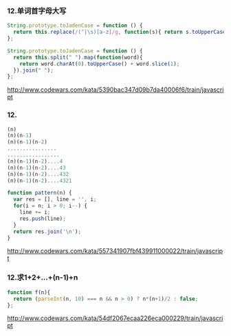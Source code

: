 ### 12.单词首字母大写
```js
String.prototype.toJadenCase = function () {
  return this.replace(/(^|\s)[a-z]/g, function(s){ return s.toUpperCase(); });
};

String.prototype.toJadenCase = function () { 
  return this.split(" ").map(function(word){
    return word.charAt(0).toUpperCase() + word.slice(1);
  }).join(" ");
};
```
http://www.codewars.com/kata/5390bac347d09b7da40006f6/train/javascript

### 12.
```js
(n)
(n)(n-1)
(n)(n-1)(n-2)
................
.................
(n)(n-1)(n-2)....4
(n)(n-1)(n-2)....43
(n)(n-1)(n-2)....432
(n)(n-1)(n-2)....4321
```
```js
function pattern(n) {
  var res = [], line = '', i;
  for(i = n; i > 0; i--) {
    line += i;
    res.push(line);
  }
  return res.join('\n');
}
```
http://www.codewars.com/kata/557341907fbf439911000022/train/javascript

### 12.求1+2+...+(n-1)+n
```js
function f(n){
  return (parseInt(n, 10) === n && n > 0) ? n*(n+1)/2 : false;
};
```
http://www.codewars.com/kata/54df2067ecaa226eca000229/train/javascript

